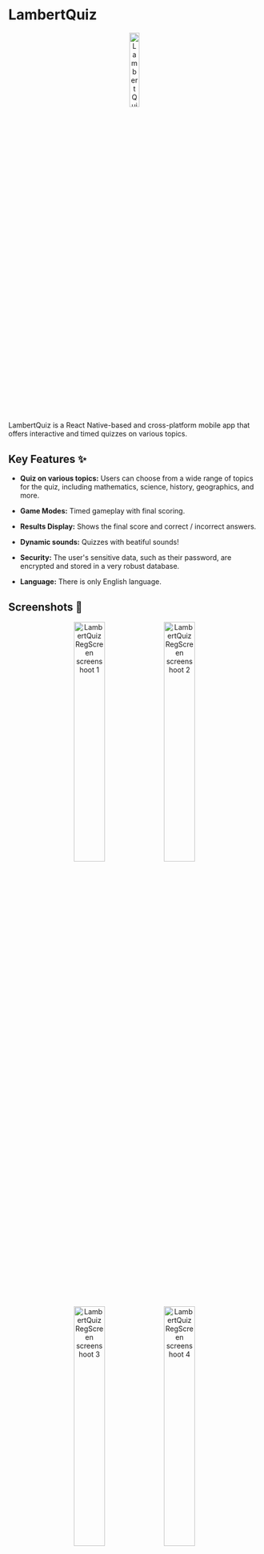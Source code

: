   

# LambertQuiz

  

<p align="center">
<img  title="LambertQuiz Logo"  alt="LambertQuiz Logo"  width="19.5%"  src="./assets/images/logo.png">
</p>

  


LambertQuiz is a React Native-based and cross-platform mobile app that offers interactive and timed quizzes on various topics.  

  

## Key Features ✨

  
-  **Quiz on various topics:** Users can choose from a wide range of topics for the quiz, including mathematics, science, history, geographics, and more.

-  **Game Modes:** Timed gameplay with final scoring.
 
  
-  **Results Display:** Shows the final score and correct / incorrect answers.

-  **Dynamic sounds:** Quizzes with beatiful sounds!

-  **Security:** The user's sensitive data, such as their password, are encrypted and stored in a very robust database.

-  **Language:** There is only English language.

  
## Screenshots 📸

  
<p align="center">
<img  title="LambertQuiz RegScreen screenshoot 1"  alt="LambertQuiz RegScreen screenshoot 1"  src="https://matteolambertucci.altervista.org/lambertquiz/screenshoots/signup/signupscreen11.jpeg"  width="35%">
<img  title="LambertQuiz RegScreen screenshoot 2"  alt="LambertQuiz RegScreen screenshoot 2"  src="https://matteolambertucci.altervista.org/lambertquiz/screenshoots/signup/signupscreen22.jpeg"  width="35%">
<img  title="LambertQuiz RegScreen screenshoot 3"  alt="LambertQuiz RegScreen screenshoot 3"  src="https://matteolambertucci.altervista.org/lambertquiz/screenshoots/signup/signupscreen33.jpeg"  width="35%">
<img  title="LambertQuiz RegScreen screenshoot 3"  alt="LambertQuiz RegScreen screenshoot 4"  src="https://matteolambertucci.altervista.org/lambertquiz/screenshoots/signup/signupscreen44.jpeg"  width="35%">
<img  title="LambertQuiz LoginScreen screenshoot 1"  alt="LambertQuiz LoginScreen screenshoot 1"  src="https://matteolambertucci.altervista.org/lambertquiz/screenshoots/signin/signinscreen11.jpeg"  width="32.75%">
<img  title="LambertQuiz LoginScreen screenshoot 2"  alt="LambertQuiz LoginScreen screenshoot 2"  src="https://matteolambertucci.altervista.org/lambertquiz/screenshoots/signin/signinscreen22.jpeg"  width="32.75%">
<img  title="LambertQuiz LoginScreen screenshoot 3"  alt="LambertQuiz LoginScreen screenshoot 3"  src="https://matteolambertucci.altervista.org/lambertquiz/screenshoots/signin/signinscreen33.jpeg"  width="32.75%">
<img  title="LambertQuiz HomeScreen screenshoot 1"  alt="LambertQuiz HomeScreen screenshoot 1"  src="https://matteolambertucci.altervista.org/lambertquiz/screenshoots/home/homescreen1.jpeg"  width="32.75%">
<img  title="LambertQuiz HomeScreen screenshoot 2"  alt="LambertQuiz HomeScreen screenshoot 2"  src="https://matteolambertucci.altervista.org/lambertquiz/screenshoots/home/homescreen2.jpeg"  width="32.75%">
<img  title="LambertQuiz HomeScreen screenshoot 3"  alt="LambertQuiz HomeScreen screenshoot 3"  src="https://matteolambertucci.altervista.org/lambertquiz/screenshoots/home/homescreen3.jpeg"  width="32.75%">
<img  title="LambertQuiz PlayQuizScreen screenshoot 1"  alt="LambertQuiz PlayQuizScreen screenshoot 1"  src="https://matteolambertucci.altervista.org/lambertquiz/screenshoots/playquiz/playquizscreen11.jpeg"  width="32.75%">
<img  title="LambertQuiz PlayQuizScreen screenshoot 2"  alt="LambertQuiz PlayQuizScreen screenshoot 2"  src="https://matteolambertucci.altervista.org/lambertquiz/screenshoots/playquiz/playquizscreen22.jpeg"  width="32.75%">
<img  title="LambertQuiz PlayQuizScreen screenshoot 3"  alt="LambertQuiz PlayQuizScreen screenshoot 3"  src="https://matteolambertucci.altervista.org/lambertquiz/screenshoots/playquiz/playquizscreen33.jpeg"  width="32.75%">
<img  title="LambertQuiz AccountScreen screenshoot 1"  alt="LambertQuiz AccountScreen screenshoot 1"  src="https://matteolambertucci.altervista.org/lambertquiz/screenshoots/account/accountscreen1.jpeg"  width="35%">
<img  title="LambertQuiz AccountScreen screenshoot 2"  alt="LambertQuiz AccountScreen screenshoot 2"  src="https://matteolambertucci.altervista.org/lambertquiz/screenshoots/account/accountscreen22.jpeg"  width="35%">
<img  title="LambertQuiz AccountScreen screenshoot 3"  alt="LambertQuiz AccountScreen screenshoot 3"  src="https://matteolambertucci.altervista.org/lambertquiz/screenshoots/account/accountscreen3.jpeg"  width="35%">
<img  title="LambertQuiz AccountScreen screenshoot 4"  alt="LambertQuiz AccountScreen screenshoot 4"  src="https://matteolambertucci.altervista.org/lambertquiz/screenshoots/account/accountscreen4.jpeg"  width="35%">
<img  title="LambertQuiz HelpScreen screenshoot 1"  alt="LambertQuiz HelpScreen screenshoot 1"  src="https://matteolambertucci.altervista.org/lambertquiz/screenshoots/help/helpscreen1.jpeg"  width="35%">
<img  title="LambertQuiz HelpScreen screenshoot 2"  alt="LambertQuiz HelpScreen screenshoot 2"  src="https://matteolambertucci.altervista.org/lambertquiz/screenshoots/help/helpscreen2.jpeg"  width="35%">
<img  title="LambertQuiz StatsScreen screenshoot 1"  alt="LambertQuiz StatsScreen screenshoot 1"  src="https://matteolambertucci.altervista.org/lambertquiz/screenshoots/stats/statsscreen11.gif"  width="35%">
<img  title="LambertQuiz StatsScreen screenshoot 2"  alt="LambertQuiz StatsScreen screenshoot 2"  src="https://matteolambertucci.altervista.org/lambertquiz/screenshoots/stats/statsscreen22.jpeg"  width="35%">
<img  title="LambertQuiz StatsScreen screenshoot 3"  alt="LambertQuiz StatsScreen screenshoot 3"  src="https://matteolambertucci.altervista.org/lambertquiz/screenshoots/stats/statscreen33.jpeg"  width="35%">
<img  title="LambertQuiz StatsScreen screenshoot 4"  alt="LambertQuiz StatsScreen screenshoot 4"  src="https://matteolambertucci.altervista.org/lambertquiz/screenshoots/stats/statsscreen44.jpeg"  width="35%">

</p>

  

  

  

## Installation 🚀 and usage⚡

  

### Requirements

  

- Node.js

  

- React Native

  

- NPM or Yarn

### Installation Instructions
  

1. Clone the repository:
  

```bash
git clone https://github.com/MattDEV02/LambertQuiz.git
```
  
2. Navigate to the project directory:
  

```bash
cd LambertQuiz
```

3. Install dependencies:  

```bash
npm install

# or using yarn

# yarn install
```

4. Start the application:  

```bash
npm  start
 
# or using yarn

# yarn start
```
  

**P.S. = You can do both third and fourth step with "my comand script":**

```bash
npm run all
```

## Some code examples

  

### `App.js`

  

```javascript

import React,  {  useState,  useEffect  }  from  "react";

import  "react-native-gesture-handler";

import  {  NavigationContainer  }  from  "@react-navigation/native";

import  {  RootSiblingParent  }  from  "react-native-root-siblings";

import AuthStackNavigator from  "./navigators/AuthStackNavigator";

import AppStackNavigator from  "./navigators/AppStackNavigator";

import  {  supabase  }  from  "./app/lib/supabase-client";

import  {  validateObject  }  from  "./utils/validators";

  

const App =  ()  =>  {

  

const  [session,  setSession]  =  useState(null);

  

useEffect(() => {

supabase.auth

.getSession()

.then(({ data: { session } }) => {

setSession(session);

})

.catch((error) => console.error(error));

supabase.auth.onAuthStateChange(async (_event, session) => {

console.log(_event); // INITIAL_SESSION / SIGNED_IN / SIGNED_OUT

setSession(session);

});

}, []);

  

return (

<RootSiblingParent>

<NavigationContainer>

{validateObject(session) && validateObject(session.user) ? (

<AppStackNavigator sessionUser={session.user} />

) : (

<AuthStackNavigator />

)}

</NavigationContainer>

</RootSiblingParent>

);

};

  

export default App;

  

```

  

### `HomeScreen.js`

  

```javascript

import React, { useState, useEffect } from "react";

import {

View,

Text,

SafeAreaView,

FlatList,

ScrollView,

StyleSheet,

} from "react-native";

import { supabase } from "../app/lib/supabase-client";

import Quiz from "../components/screens/HomeScreen/Quiz";

import FormInput from "../components/shared/FormInput";

import { COLORS } from "../constants/theme";

import {

validateObject,

validateString,

validateArray,

} from "../utils/validators";

import { playClickSound } from "../utils/sounds";

  

const HomeScreen = ({ navigation, route }) => {

const user = route.params.user;

console.log(user);

const [quizzes, setQuizzes] = useState([]);

const [quiz, setQuiz] = useState("");

const [searching, setSearching] = useState(false);

const [refreshing, setRefreshing] = useState(false);

  

useEffect(() => {

const getQuizzes = async () => {
setRefreshing(true);
const { data, error } = await supabase
.from("quizzes")
.select()
.order("category");
if (validateObject(error)) {
console.error(error);
setRefreshing(false);
} else if (validateArray(data, 1)) {
setQuizzes(data);
}
setRefreshing(false);
};
const getQuizzesWithSearching = async () => {
setRefreshing(true);
const { data, error } = await supabase.rpc("get_searched_quizzes", {
quiz_category: quiz,
});
if (validateObject(error)) {
console.error(error);
setRefreshing(false);
} else if (validateArray(data, 0)) {
setQuizzes(data);
} else if (!validateString(quiz)) {
setSearching(false);
getQuizzes();
}
setRefreshing(false);
};

searching ? getQuizzesWithSearching() : getQuizzes();
}, [quiz]);

const handleOnPlayPress = async (quiz_id) => {
	await playClickSound();
	navigation.setParams({ quizId: quiz_id });
		navigation.navigate("Play Quiz page", {
		quizId: quiz_id,
		openedQuiz: true,
	});
};

return (
<SafeAreaView
style={{
flex: 1,
backgroundColor: COLORS.background,
position: "relative",
}}
>
{/* TOP BAR */}
<ScrollView
style={{
marginBottom: 6.75,
}}
>
<View>
{/* Welcome title */}
<View
style={{
...style.container,
marginTop: 27.5,
}}
>
<Text style={{ ...style.text, fontSize: 29 }}>
Welcome{" "}
{validateObject(user) && validateString(user.username)
? user.username
: null}{" "} !
</Text>
</View>
{/* Quiz search form */}
<View style={style.container}>
<FormInput
placeholderText="Search for a Quiz"
value={quiz}
maxLength={15}
autoComplete={"name"}
autoCorrect={true}
inputMode={"text"}
keyboardType={"default"}
inputError={false}
inputSuccess={false}
onChangeText={(quiz) => {
setQuiz(quiz);
setSearching(true);
}}
style={{ width: "89%" }}
inputStyle={{
marginTop: 7.5,
marginBottom: 5,
paddingVertical: 15,
backgroundColor: COLORS.white,
borderWidth: 0.35,
borderColor: COLORS.secondary,
borderRadius: 11,
fontSize: 16,
}}
/>
</View>
{/* Quiz list */}
{validateArray(quizzes, 1) ? (
<FlatList
data={quizzes}
scrollEnabled={false}
onRefresh={() => undefined}
refreshing={refreshing}
showsVerticalScrollIndicator={false}
keyExtractor={(item) => item.quiz_id}
renderItem={({ item: quiz }) => (
<Quiz
quiz={quiz}
handleOnPlayPress={() =>
handleOnPlayPress(quiz.quiz_id)
}
/>
)}
/>
) : searching ? (
<View style={{ ...style.container, marginTop: 47 }}>
<Text style={{ ...style.text, color: "#EF0909" }}>
NO Quizzes found.
</Text>
</View>
) : null}
</View>
</ScrollView>
</SafeAreaView>
);
};
 
const style = StyleSheet.create(
	{
		container: {
			flexDirection: "row",
			alignItems: "center",
			justifyContent: "center",
		},
		text: {
			fontSize: 26.5,
			color: COLORS.black,
			fontWeight: "bold",
		},
	}
);

export default HomeScreen;
```

  

### `HelpScreen.js`

 

```javascript
import React from "react";
import {
    SafeAreaView,
    ScrollView
} from "react-native";
import AccordionItem from "../components/screens/HelpScreen/AccordionItem";
import HelpFooter from "../components/screens/HelpScreen/HelpFooter";
import {
    appName,
    questionsNumber
} from "../constants/theme";
import {
    passwordMaxLength
} from "../constants/fieldsConstants";


const HelpScreen = () => {

    const accordionList = [
	    ...,
        {
            question,
            response
        },...
    ];
    return (
        <SafeAreaView>
        <ScrollView>
        {
            accordionList.map((item, index) => (
                <AccordionItem
                question = {
                    item.question
                }
                response = {
                    item.response
                }
                key = {
                    index
                }
                />
            ))
        }
        <HelpFooter />
        </ScrollView>
        </SafeAreaView>
    );
};

export default HelpScreen;
```

  

## Author ©️

 

Made with ❤️ and a lot of hard work 🏋️‍♂️ by:

 

- **Matteo Lambertucci (matricola 578219, Roma TRE)**

	- [GitHub Profile (MattDEV02)](https://github.com/MattDEV02)

	- [Linkedin Profile](https://www.linkedin.com/in/matteo-lambertucci-134073211)

	- [Instagram Profile (_matte.02_)](https://www.instagram.com/_matte.02_/)

	- [Moodle Profile](https://ingegneriacivileinformaticatecnologieaeronautiche.el.uniroma3.it/user/profile.php?id=5522)

	- [mat.lambertucci@stud.uniroma3.it](mat.lambertucci@stud.uniroma3.it)

	- [matteolambertucci3@gmail.com](matteolambertucci3@gmail.com)

  

I am the only author of this beatiful app 😉

  

## Technologies used 🧑‍💻

  
- **Javascript ES6**


- **React native 0.72.6**
  

- **NodeJS 20.4.0**


- **NPM 9.7.2**


- **PostgreSQL 16.0**


- **Visual Studio Code 1.85**


- **Supabase 1.0**


- **Altervista hosting**


- **Bootstrap 5**


- **HTML 5**


- **CSS 4.15**

 
- **Windows 11**

  


## Project structure 🏠

  

- **`src/`**: The main folder for the application source code.

  

	- **`src/components/`**: Contains all reusable components of the application.

	  

	- **`src/screens/`**: Primary screens of the application, each associated with specific functionalities.

	  

	- **`src/navigators/`**: Configuration and management of application navigation, using React Navigation or a similar library.

	  

	- **`src/utils/`**: Utility functions, or helpers used across multiple parts of the code.

	  

	- **`src/constants/`**: Utility constants, or helpers used across multiple parts of the code.

	  

	- **`src/App.js`**: The main component of this project, it gets rendered in the index.js file (see below).

  

- **`assets/`**: Images, fonts, or other multimedia assets used in the application.

  

- **`tests/`** Contains tests for various components, functionalities, or application logic.

  

- **`index.js`**: The main entry of this project.

  

- **`lambertquiz.sql`**: A SQL (PostGreSQL) script file that allows to create the database that I used for this App.

  

- **`package.json`**: JSON metadata file that to define various properties and configurations related to the project, including its dependencies, scripts, version information, and other metadata.

  

- **`README.md`**: Markdown documentation of this project.

  

- **`android/`**: Contains Android-specific files, including configuration files, manifest, etc.

  

- **`ios/`**: Contains iOS-specific files, including configuration files, assets, etc.

  

## Sources 🤝

  

- [Wikipedia](https://it.wikipedia.org/wiki/Pagina_principale)

- [Il Messaggero](https://www.ilmessaggero.it/)

- [The New York Times](https://www.nytimes.com/)

- [Francia Turismo](www.franciaturismo.net)

- [The Sun](https://www.thesun.co.uk/)

    

## ER Model 🔢

  

<img title="LambertQuiz ER model" alt="LambertQuiz ER model" src="https://matteolambertucci.altervista.org/lambertquiz/planning/ER_model.jpeg" width="100%">

   

  

## Relational model 🔣

  
  

<img title="LambertQuiz ER model" alt="LambertQuiz ER model" src="https://matteolambertucci.altervista.org/lambertquiz/planning/relational_model.jpeg" width="100%">

  

  

## License 🗒️



This project is licensed under the MIT License - see the [LICENSE](LICENSE) file for more details.